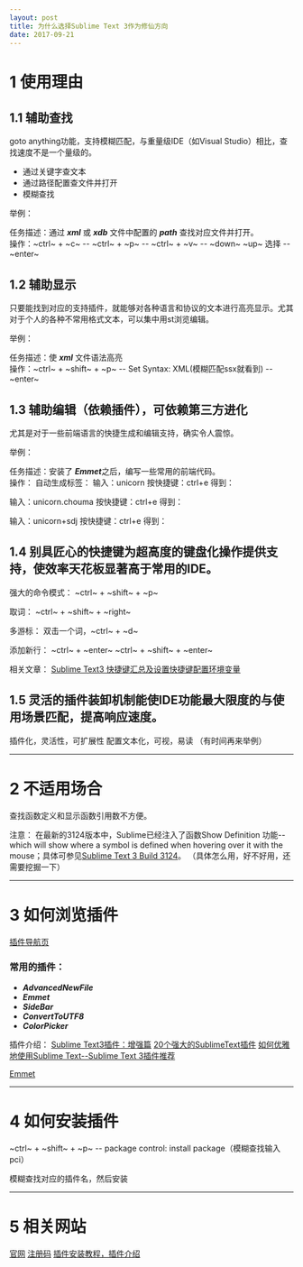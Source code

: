 ```yaml
---
layout: post
title: 为什么选择Sublime Text 3作为修仙方向
date: 2017-09-21
---
```

  
# 1 使用理由

## 1.1 辅助查找

goto anything功能，支持模糊匹配，与重量级IDE（如Visual Studio）相比，查找速度不是一个量级的。

* 通过关键字查文本
* 通过路径配置查文件并打开
* 模糊查找

举例：

任务描述：通过 ***xml*** 或 ***xdb*** 文件中配置的 ***path*** 查找对应文件并打开。   
操作：~ctrl~ + ~c~ -- ~ctrl~ + ~p~ -- ~ctrl~ + ~v~ -- ~down~ ~up~ 选择 -- ~enter~

## 1.2 辅助显示

只要能找到对应的支持插件，就能够对各种语言和协议的文本进行高亮显示。尤其对于个人的各种不常用格式文本，可以集中用st浏览编辑。

举例：

任务描述：使 ***xml*** 文件语法高亮    
操作：~ctrl~ + ~shift~ + ~p~  -- Set Syntax: XML(模糊匹配ssx就看到) -- ~enter~

## 1.3 辅助编辑（依赖插件），可依赖第三方进化

尤其是对于一些前端语言的快捷生成和编辑支持，确实令人震惊。



举例：

任务描述：安装了 ***Emmet***之后，编写一些常用的前端代码。    
操作：
自动生成标签：
输入：unicorn
按快捷键：ctrl+e
得到：
<unicorn></unicorn>

输入：unicorn.chouma
按快捷键：ctrl+e
得到：
<unicorn class="chouma"></unicorn>

输入：unicorn+sdj
按快捷键：ctrl+e
得到：
<unicorn></unicorn>
<sdj></sdj>

## 1.4 别具匠心的快捷键为超高度的键盘化操作提供支持，使效率天花板显著高于常用的IDE。

强大的命令模式：
~ctrl~ + ~shift~ + ~p~

取词：
~ctrl~ + ~shift~ + ~right~

多游标：
双击一个词，~ctrl~ + ~d~

添加新行：
~ctrl~ + ~enter~
~ctrl~ + ~shift~ + ~enter~

相关文章：
[Sublime Text3 快捷键汇总及设置快捷键配置环境变量](http://blog.csdn.net/moyan_min/article/details/11530751)

## 1.5 灵活的插件装卸机制能使IDE功能最大限度的与使用场景匹配，提高响应速度。

插件化，灵活性，可扩展性
配置文本化，可视，易读
（有时间再来举例）

---

# 2 不适用场合

查找函数定义和显示函数引用数不方便。

注意：
在最新的3124版本中，Sublime已经注入了函数Show Definition
功能--which will show where a symbol is defined when hovering over it with the mouse；具体可参见[Sublime Text 3 Build 3124](http://www.sublimetext.com/blog/articles/sublime-text-3-build-3124)。
（具体怎么用，好不好用，还需要挖掘一下）

---

# 3 如何浏览插件

[插件导航页](https://packagecontrol.io/browse)

### 常用的插件：

* ***AdvancedNewFile***
* ***Emmet***
* ***SideBar***
* ***ConvertToUTF8***
* ***ColorPicker***

插件介绍：
[Sublime Text3插件：增强篇](http://www.jianshu.com/p/5905f927d01b)
[20个强大的SublimeText插件](http://www.open-open.com/news/view/26d731)
[如何优雅地使用Sublime Text--Sublime Text 3插件推荐](https://www.jeffjade.com/2015/12/15/2015-04-17-toss-sublime-text/?jianshu#three)

[Emmet](http://www.qianxingzhem.com/post-1940.html)

---

# 4 如何安装插件

~ctrl~ + ~shift~ + ~p~ -- package control: install package（模糊查找输入pci）

模糊查找对应的插件名，然后安装

---

# 5 相关网站

[官网](http://www.sublimetext.com/blog/)
[注册码](http://www.jianshu.com/p/04e1b65dd2c0)
[插件安装教程，插件介绍](https://packagecontrol.io/installation)